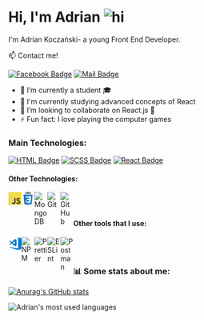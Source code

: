 # Hi, I'm Adrian <img src="https://user-images.githubusercontent.com/1303154/88677602-1635ba80-d120-11ea-84d8-d263ba5fc3c0.gif" width="28px" alt="hi">

I'm Adrian Koczański- a young Front End Developer.

📫 Contact me!

[![Facebook Badge](https://img.shields.io/badge/-@AdrianKoczański-3b5998?style=flat&labelColor=3b5998&logo=facebook&logoColor=white)](https://www.facebook.com/adrian.koczanski/) [![Mail Badge](https://img.shields.io/badge/-akoczanski-c0392b?style=flat&labelColor=c0392b&logo=gmail&logoColor=white)](mailto:akoczanski2@gmail.com)

- 🔭 I’m currently a student 🎓
- 🌱 I'm currently studying advanced concepts of React
- 👯 I’m looking to collaborate on React.js 💼
- ⚡ Fun fact: I love playing the computer games

### Main Technologies:

[![HTML Badge](https://img.shields.io/badge/-HTML-e34c26?style=for-the-badge&labelColor=black&logo=html5&logoColor=e34c26)](https://developer.mozilla.org/docs/HTML/HTML5) [![SCSS Badge](https://img.shields.io/badge/-SCSS-CD6799?style=for-the-badge&labelColor=black&logo=sass&logoColor=CD6799)](https://sass-lang.com) [![React Badge](https://img.shields.io/badge/-React-61DBFB?style=for-the-badge&labelColor=black&logo=react&logoColor=61DBFB)](https://reactjs.org)

#### Other Technologies:

[<img align="left" alt="JavaScript" width="26px" src="https://raw.githubusercontent.com/github/explore/80688e429a7d4ef2fca1e82350fe8e3517d3494d/topics/javascript/javascript.png" />](https://www.javascript.com)

[<img align="left" alt="CSS" width="26px" src="https://raw.githubusercontent.com/github/explore/80688e429a7d4ef2fca1e82350fe8e3517d3494d/topics/css/css.png" />](https://developer.mozilla.org/en-US/docs/Web/CSS)

[<img align="left" alt="MongoDB" width="26px" src="https://img.icons8.com/color/452/mongodb.png" />](https://www.mongodb.com)

[<img align="left" alt="Git" width="26px" src="https://git-scm.com/images/logos/downloads/Git-Icon-1788C.png" />](https://git-scm.com)

[<img align="left" alt="GitHub" width="26px" src="https://upload.wikimedia.org/wikipedia/commons/thumb/a/ae/Github-desktop-logo-symbol.svg/1024px-Github-desktop-logo-symbol.svg.png" />](https://github.com)

<br />
<br />

#### Other tools that I use:

[<img align="left" alt="Visual Studio Code" width="26px" src="https://raw.githubusercontent.com/github/explore/80688e429a7d4ef2fca1e82350fe8e3517d3494d/topics/visual-studio-code/visual-studio-code.png" />](https://code.visualstudio.com)

[<img align="left" alt="NPM" width="26px" src="https://cdn.auth0.com/blog/npm-package-development/logo.png" />](https://www.npmjs.com)

[<img align="left" alt="Prettier" width="26px" src="https://prettier.io/icon.png" />](https://prettier.io)

[<img align="left" alt="ESLint" width="26px" src="https://upload.wikimedia.org/wikipedia/en/thumb/e/e3/ESLint_logo.svg/1200px-ESLint_logo.svg.png" />](https://eslint.org)

[<img align="left" alt="Postman" width="26px" src="https://seeklogo.com/images/P/postman-logo-F43375A2EB-seeklogo.com.png" />](https://www.postman.com)

<br />
<br />

### 📊 Some stats about me:

[![Anurag's GitHub stats](https://github-readme-stats.vercel.app/api?username=AKoczanski)](https://github.com/anuraghazra/github-readme-stats)

<img align="left" alt="Adrian's most used languages" src="https://github-readme-stats.vercel.app/api/top-langs/?username=AKoczanski&layout=compact&hide=html&theme=algolia" />
